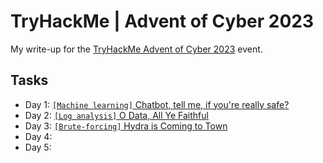 # TryHackMe | Advent of Cyber 2023
My write-up for the [TryHackMe Advent of Cyber 2023](https://tryhackme.com/room/adventofcyber2023) event.

## Tasks
* Day 1: [`[Machine learning]` Chatbot, tell me, if you're really safe?](./Day_1)
* Day 2: [`[Log analysis]` O Data, All Ye Faithful](./Day_2)
* Day 3: [`[Brute-forcing]` Hydra is Coming to Town](./Day_3)
* Day 4:
* Day 5: 
